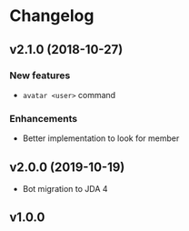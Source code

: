 # Changelog

## v2.1.0 (2018-10-27)

### New features

- `avatar <user>` command

### Enhancements

- Better implementation to look for member

## v2.0.0 (2019-10-19)

- Bot migration to JDA 4

## v1.0.0

